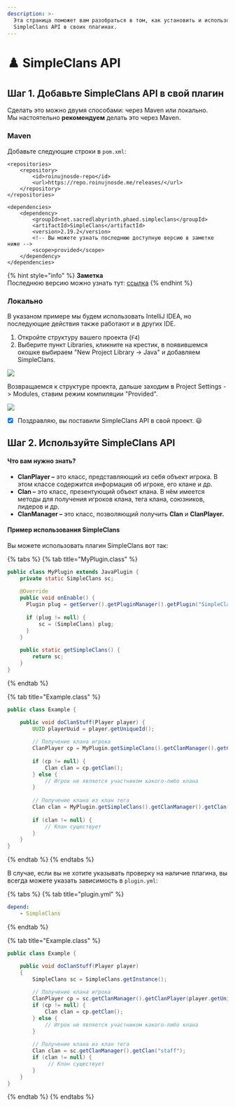 ```yaml
---
description: >-
  Эта страница поможет вам разобраться в том, как установить и использовать
  SimpleClans API в своих плагинах.
---
```


# ♟️ SimpleClans API

## Шаг 1. Добавьте SimpleClans API в свой плагин

Сделать это можно двумя способами: через Maven или локально.\
Мы настоятельно **рекомендуем** делать это через Maven.

### Maven

Добавьте следующие строки в `pom.xml`:

```markup
<repositories>
    <repository>
        <id>roinujnosde-repo</id>
        <url>https://repo.roinujnosde.me/releases/</url>
    </repository>
</repositories>
```

```markup
<dependencies>
    <dependency>
        <groupId>net.sacredlabyrinth.phaed.simpleclans</groupId>
        <artifactId>SimpleClans</artifactId>
        <version>2.19.2</version> 
        <!-- Вы можете узнать последнюю доступную версию в заметке ниже -->
        <scope>provided</scope>
    </dependency>
</dependencies>
```

{% hint style="info" %}
**Заметка**\
Последнюю версию можно узнать тут: [ссылка](https://github.com/RoinujNosde/SimpleClans/releases)
{% endhint %}

### Локально

В указаном примере мы будем использовать IntelliJ IDEA, но последующие действия также работают и в других IDE.

1. Откройте структуру вашего проекта (`F4`)
2. Выберите пункт Libraries, кликните на крестик, в появившемся окошке выбираем "New Project Library -> Java" и добавляем SimpleClans.

![](<../.gitbook/assets/izobrazhenie (4).png>)

Возвращаемся к структуре проекта, дальше заходим в Project Settings -> Modules, ставим режим компиляции "Provided".

![](<../.gitbook/assets/izobrazhenie (5) (1).png>)

* [x] Поздравляю, вы поставили SimpleClans API в свой проект. 😃

## Шаг 2. Используйте SimpleClans API

#### Что вам нужно знать?

* **ClanPlayer –** это класс, представляющий из себя объект игрока. В этом классе содержится информация об игроке, его клане и др.
* **Clan –** это класс, презентующий объект клана. В нём имеется методы для получения игроков клана, тега клана, союзников, лидеров и др.
* **ClanManager –** это класс, позволяющий получить **Clan** и **ClanPlayer.**

#### Пример использования SimpleClans

Вы можете использовать плагин SimpleClans вот так:

{% tabs %}
{% tab title="MyPlugin.class" %}
```java
public class MyPlugin extends JavaPlugin {
    private static SimpleClans sc;
     
    @Override   
    public void onEnable() {
      Plugin plug = getServer().getPluginManager().getPlugin("SimpleClans");
      
      if (plug != null) {
          sc = (SimpleClans) plug;
      }
    }
    
    public static getSimpleClans() {
        return sc;
    }
}
```
{% endtab %}

{% tab title="Example.class" %}
```java
public class Example {

    public void doClanStuff(Player player) {
        UUID playerUuid = player.getUniqueId();
        
        // Получение клана игрока
        ClanPlayer cp = MyPlugin.getSimpleClans().getClanManager().getClanPlayer(playerUuid);
            
        if (cp != null) {
            Clan clan = cp.getClan();
        } else {
            // Игрок не является участником какого-либо клана
        }
    
        // Получение клана из клан тега
        Clan clan = MyPlugin.getSimpleClans().getClanManager().getClan("staff");
    
        if (clan != null) {
            // Клан существует
        }
    }
}
```
{% endtab %}
{% endtabs %}

В случае, если вы не хотите указывать проверку на наличие плагина, вы всегда можете указать зависимость в `plugin.yml`:

{% tabs %}
{% tab title="plugin.yml" %}
```yaml
depend:
    - SimpleClans
```
{% endtab %}

{% tab title="Example.class" %}
```java
public class Example {

    public void doClanStuff(Player player)
    {
        SimpleClans sc = SimpleClans.getInstance();
        
        // Получение клана игрока
        ClanPlayer cp = sc.getClanManager().getClanPlayer(player.getUniqueId());
        if (cp != null) {
            Clan clan = cp.getClan();
        } else {
            // Игрок не является участником какого-либо клана
        }
    
        // Получение клана из клан тега
        Clan clan = sc.getClanManager().getClan("staff");
        if (clan != null) {
             // Клан существует
        }
    }
}
```
{% endtab %}
{% endtabs %}
